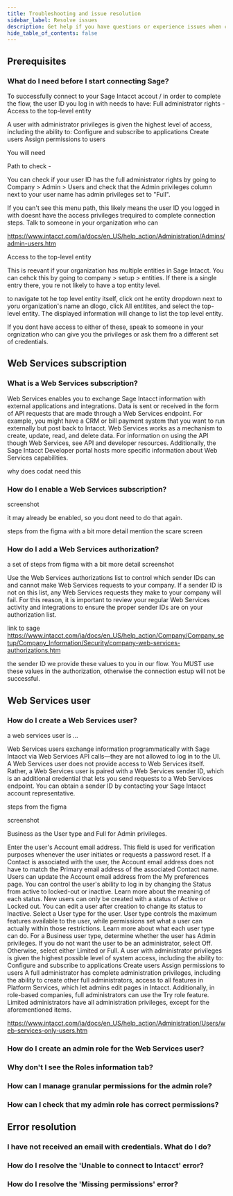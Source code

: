 ```yaml
---
title: Troubleshooting and issue resolution
sidebar_label: Resolve issues
description: Get help if you have questions or experience issues when connecting to Sage Intacct
hide_table_of_contents: false
---
```


## Prerequisites

### What do I need before I start connecting Sage?

To successfully connect to your Sage Intacct accout / in order to complete the flow, the user ID you log in with needs to have: 
Full administrator rights - 
Access to the top-level entity

A user with administrator privileges is given the highest level of access, including the ability to:
Configure and subscribe to applications
Create users
Assign permissions to users

You will need 

Path to check - 

You can check if your user ID has the full administrator rights by going to Company > Admin > Users and check that the Admin privileges column next to your user name has admin privileges set to "Full".

If you can't see this menu path, this likely means the user ID you logged in with doesnt have the access privileges trequired to complete connection steps. Talk to someone in your organization who can 

https://www.intacct.com/ia/docs/en_US/help_action/Administration/Admins/admin-users.htm

Access to the top-level entity

This is reevant if your organization has multiple entities in Sage Intacct. You can cehck this by going to company > setup > entities. If there is a single entry there, you re not likely to have a top entity level. 

to navigate tot he top level entity itself, click ont he entity dropdown next to yoru organization's name an dlogo, click All entitites, and select the top-level entity. The displayed information will change to list the top level entity.

If you dont have access to either of these, speak to someone in your orgnization who can give you the privileges or ask them fro a different set of credentials.

## Web Services subscription 

### What is a Web Services subscription?


Web Services enables you to exchange Sage Intacct information with external applications and integrations. Data is sent or received in the form of API requests that are made through a Web Services endpoint.
For example, you might have a CRM or bill payment system that you want to run externally but post back to Intacct. Web Services works as a mechanism to create, update, read, and delete data.
For information on using the API though Web Services, see API and developer resources. Additionally, the Sage Intacct Developer portal hosts more specific information about Web Services capabilities.

why does codat need this

### How do I enable a Web Services subscription?

screenshot

it may already be enabled, so you dont need to do that again. 

steps from the figma with a bit more detail
mention the scare screen

### How do I add a Web Services authorization?

  a set of steps from figma with a bit more detail
screenshot

Use the Web Services authorizations list to control which sender IDs can and cannot make Web Services requests to your company. If a sender ID is not on this list, any Web Services requests they make to your company will fail. For this reason, it is important to review your regular Web Services activity and integrations to ensure the proper sender IDs are on your authorization list.

link to sage https://www.intacct.com/ia/docs/en_US/help_action/Company/Company_setup/Company_Information/Security/company-web-services-authorizations.htm

the sender ID we provide these values to you in our flow. You MUST use these values in the  authorization, otherwise the connection estup will not be successful. 



## Web Services user

### How do I create a Web Services user?

a web services user is ... 

Web Services users exchange information programmatically with Sage Intacct via Web Services API calls—they are not allowed to log in to the UI.
A Web Services user does not provide access to Web Services itself. Rather, a Web Services user is paired with a Web Services sender ID, which is an additional credential that lets you send requests to a Web Services endpoint. You can obtain a sender ID by contacting your Sage Intacct account representative.



steps from the figma

screenshot

Business as the User type and Full for Admin privileges. 

Enter the user's Account email address.
This field is used for verification purposes whenever the user initiates or requests a password reset. If a Contact is associated with the user, the Account email address does not have to match the Primary email address of the associated Contact name. Users can update the Account email address from the My preferences page.
You can control the user's ability to log in by changing the Status from active to locked-out or inactive. Learn more about the meaning of each status.
New users can only be created with a status of Active or Locked out. You can edit a user after creation to change its status to Inactive.
Select a User type for the user. User type controls the maximum features available to the user, while permissions set what a user can actually within those restrictions. Learn more about what each user type can do.
For a Business user type, determine whether the user has Admin privileges. If you do not want the user to be an administrator, select Off. Otherwise, select either Limited or Full.
A user with administrator privileges is given the highest possible level of system access, including the ability to:
Configure and subscribe to applications
Create users
Assign permissions to users
A full administrator has complete administration privileges, including the ability to create other full administrators, access to all features in Platform Services, which let admins edit pages in Intacct.
Additionally, in role-based companies, full administrators can use the Try role feature. Limited administrators have all administration privileges, except for the aforementioned items.

https://www.intacct.com/ia/docs/en_US/help_action/Administration/Users/web-services-only-users.htm

### How do I create an admin role for the Web Services user?

### Why don't I see the Roles information tab?


### How can I manage granular permissions for the admin role?


### How can I check that my admin role has correct permissions?


## Error resolution 

### I have not received an email with credentials. What do I do?


### How do I resolve the 'Unable to connect to Intacct' error?

### How do I resolve the 'Missing permissions' error?


